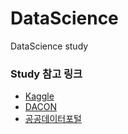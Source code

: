 # DataScience
DataScience  study

### Study 참고 링크
- [Kaggle](https://www.kaggle.com/)
- [DACON](https://dacon.io/)
- [공공데이터포털](https://www.data.go.kr)
